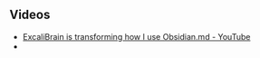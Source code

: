 

## Videos

- [ExcaliBrain is transforming how I use Obsidian.md - YouTube](https://www.youtube.com/watch?v=gOkniMkDPyM)
- 